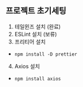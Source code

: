 ## 프로젝트 초기세팅

1. 테일윈즈 설치 (완료)
2. ESLint 설치 (보류)
3. 프리티어 설치

- `npm install -D prettier`

4. Axios 설치

- `npm install axios`
